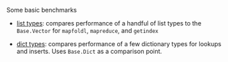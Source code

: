 Some basic benchmarks

- [list types](docs/list-comparisons/list-comparisons.md): compares performance
  of a handful of list types to the `Base.Vector` for `mapfoldl`, `mapreduce`,
  and `getindex`

- [dict types](docs/dicts/dicts.md): compares performance of a few dictionary
  types for lookups and inserts. Uses `Base.Dict` as a comparison point.
